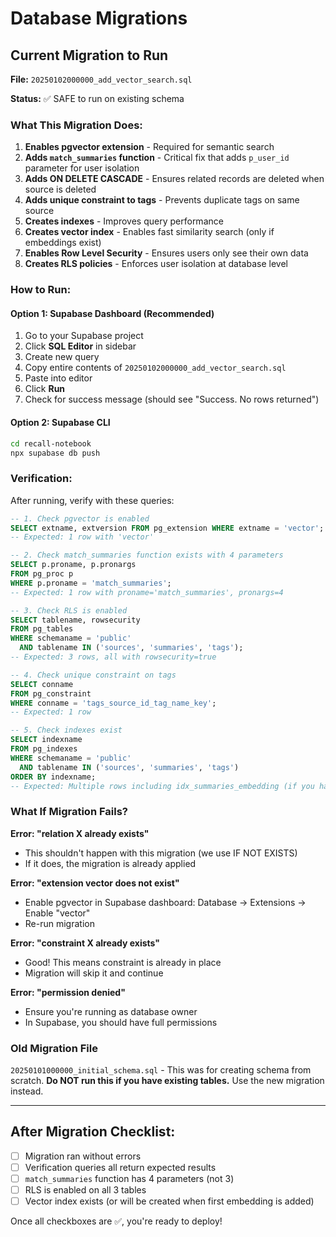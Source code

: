 # Database Migrations

## Current Migration to Run

**File:** `20250102000000_add_vector_search.sql`

**Status:** ✅ SAFE to run on existing schema

### What This Migration Does:

1. **Enables pgvector extension** - Required for semantic search
2. **Adds `match_summaries` function** - Critical fix that adds `p_user_id` parameter for user isolation
3. **Adds ON DELETE CASCADE** - Ensures related records are deleted when source is deleted
4. **Adds unique constraint to tags** - Prevents duplicate tags on same source
5. **Creates indexes** - Improves query performance
6. **Creates vector index** - Enables fast similarity search (only if embeddings exist)
7. **Enables Row Level Security** - Ensures users only see their own data
8. **Creates RLS policies** - Enforces user isolation at database level

### How to Run:

#### Option 1: Supabase Dashboard (Recommended)

1. Go to your Supabase project
2. Click **SQL Editor** in sidebar
3. Create new query
4. Copy entire contents of `20250102000000_add_vector_search.sql`
5. Paste into editor
6. Click **Run**
7. Check for success message (should see "Success. No rows returned")

#### Option 2: Supabase CLI

```bash
cd recall-notebook
npx supabase db push
```

### Verification:

After running, verify with these queries:

```sql
-- 1. Check pgvector is enabled
SELECT extname, extversion FROM pg_extension WHERE extname = 'vector';
-- Expected: 1 row with 'vector'

-- 2. Check match_summaries function exists with 4 parameters
SELECT p.proname, p.pronargs
FROM pg_proc p
WHERE p.proname = 'match_summaries';
-- Expected: 1 row with proname='match_summaries', pronargs=4

-- 3. Check RLS is enabled
SELECT tablename, rowsecurity
FROM pg_tables
WHERE schemaname = 'public'
  AND tablename IN ('sources', 'summaries', 'tags');
-- Expected: 3 rows, all with rowsecurity=true

-- 4. Check unique constraint on tags
SELECT conname
FROM pg_constraint
WHERE conname = 'tags_source_id_tag_name_key';
-- Expected: 1 row

-- 5. Check indexes exist
SELECT indexname
FROM pg_indexes
WHERE schemaname = 'public'
  AND tablename IN ('sources', 'summaries', 'tags')
ORDER BY indexname;
-- Expected: Multiple rows including idx_summaries_embedding (if you have embeddings)
```

### What If Migration Fails?

**Error: "relation X already exists"**
- This shouldn't happen with this migration (we use IF NOT EXISTS)
- If it does, the migration is already applied

**Error: "extension vector does not exist"**
- Enable pgvector in Supabase dashboard: Database → Extensions → Enable "vector"
- Re-run migration

**Error: "constraint X already exists"**
- Good! This means constraint is already in place
- Migration will skip it and continue

**Error: "permission denied"**
- Ensure you're running as database owner
- In Supabase, you should have full permissions

### Old Migration File

`20250101000000_initial_schema.sql` - This was for creating schema from scratch. **Do NOT run this if you have existing tables.** Use the new migration instead.

---

## After Migration Checklist:

- [ ] Migration ran without errors
- [ ] Verification queries all return expected results
- [ ] `match_summaries` function has 4 parameters (not 3)
- [ ] RLS is enabled on all 3 tables
- [ ] Vector index exists (or will be created when first embedding is added)

Once all checkboxes are ✅, you're ready to deploy!
